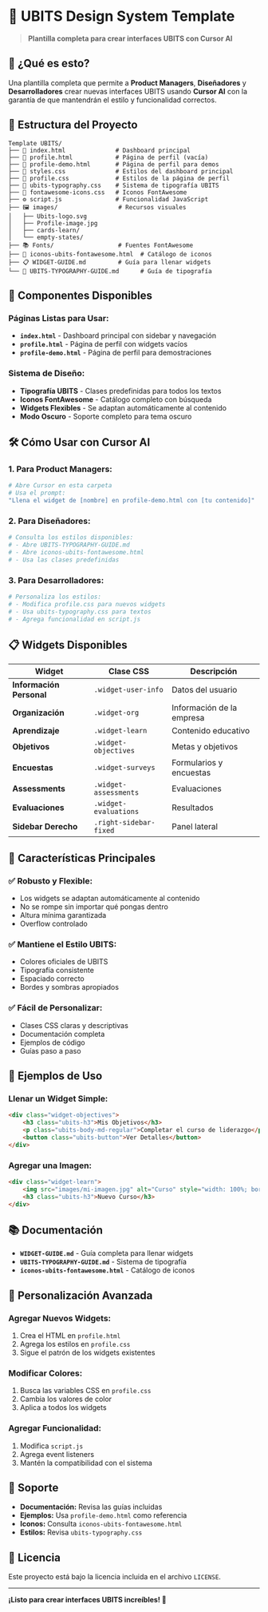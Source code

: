 # 🎯 UBITS Design System Template

> **Plantilla completa para crear interfaces UBITS con Cursor AI**

## 🚀 ¿Qué es esto?

Una plantilla completa que permite a **Product Managers**, **Diseñadores** y **Desarrolladores** crear nuevas interfaces UBITS usando **Cursor AI** con la garantía de que mantendrán el estilo y funcionalidad correctos.

## 📁 Estructura del Proyecto

```
Template UBITS/
├── 📄 index.html              # Dashboard principal
├── 📄 profile.html            # Página de perfil (vacía)
├── 📄 profile-demo.html       # Página de perfil para demos
├── 🎨 styles.css              # Estilos del dashboard principal
├── 🎨 profile.css             # Estilos de la página de perfil
├── 🎨 ubits-typography.css    # Sistema de tipografía UBITS
├── 🎨 fontawesome-icons.css   # Iconos FontAwesome
├── ⚙️ script.js               # Funcionalidad JavaScript
├── 🖼️ images/                 # Recursos visuales
│   ├── Ubits-logo.svg
│   ├── Profile-image.jpg
│   ├── cards-learn/
│   └── empty-states/
├── 📚 Fonts/                  # Fuentes FontAwesome
├── 📖 iconos-ubits-fontawesome.html  # Catálogo de iconos
├── 📋 WIDGET-GUIDE.md         # Guía para llenar widgets
└── 📝 UBITS-TYPOGRAPHY-GUIDE.md      # Guía de tipografía
```

## 🎨 Componentes Disponibles

### **Páginas Listas para Usar:**
- **`index.html`** - Dashboard principal con sidebar y navegación
- **`profile.html`** - Página de perfil con widgets vacíos
- **`profile-demo.html`** - Página de perfil para demostraciones

### **Sistema de Diseño:**
- **Tipografía UBITS** - Clases predefinidas para todos los textos
- **Iconos FontAwesome** - Catálogo completo con búsqueda
- **Widgets Flexibles** - Se adaptan automáticamente al contenido
- **Modo Oscuro** - Soporte completo para tema oscuro

## 🛠️ Cómo Usar con Cursor AI

### **1. Para Product Managers:**
```bash
# Abre Cursor en esta carpeta
# Usa el prompt:
"Llena el widget de [nombre] en profile-demo.html con [tu contenido]"
```

### **2. Para Diseñadores:**
```bash
# Consulta los estilos disponibles:
# - Abre UBITS-TYPOGRAPHY-GUIDE.md
# - Abre iconos-ubits-fontawesome.html
# - Usa las clases predefinidas
```

### **3. Para Desarrolladores:**
```bash
# Personaliza los estilos:
# - Modifica profile.css para nuevos widgets
# - Usa ubits-typography.css para textos
# - Agrega funcionalidad en script.js
```

## 📋 Widgets Disponibles

| Widget | Clase CSS | Descripción |
|--------|-----------|-------------|
| **Información Personal** | `.widget-user-info` | Datos del usuario |
| **Organización** | `.widget-org` | Información de la empresa |
| **Aprendizaje** | `.widget-learn` | Contenido educativo |
| **Objetivos** | `.widget-objectives` | Metas y objetivos |
| **Encuestas** | `.widget-surveys` | Formularios y encuestas |
| **Assessments** | `.widget-assessments` | Evaluaciones |
| **Evaluaciones** | `.widget-evaluations` | Resultados |
| **Sidebar Derecho** | `.right-sidebar-fixed` | Panel lateral |

## 🎯 Características Principales

### ✅ **Robusto y Flexible:**
- Los widgets se adaptan automáticamente al contenido
- No se rompe sin importar qué pongas dentro
- Altura mínima garantizada
- Overflow controlado

### ✅ **Mantiene el Estilo UBITS:**
- Colores oficiales de UBITS
- Tipografía consistente
- Espaciado correcto
- Bordes y sombras apropiados

### ✅ **Fácil de Personalizar:**
- Clases CSS claras y descriptivas
- Documentación completa
- Ejemplos de código
- Guías paso a paso

## 🚀 Ejemplos de Uso

### **Llenar un Widget Simple:**
```html
<div class="widget-objectives">
    <h3 class="ubits-h3">Mis Objetivos</h3>
    <p class="ubits-body-md-regular">Completar el curso de liderazgo</p>
    <button class="ubits-button">Ver Detalles</button>
</div>
```

### **Agregar una Imagen:**
```html
<div class="widget-learn">
    <img src="images/mi-imagen.jpg" alt="Curso" style="width: 100%; border-radius: 8px;">
    <h3 class="ubits-h3">Nuevo Curso</h3>
</div>
```

## 📚 Documentación

- **`WIDGET-GUIDE.md`** - Guía completa para llenar widgets
- **`UBITS-TYPOGRAPHY-GUIDE.md`** - Sistema de tipografía
- **`iconos-ubits-fontawesome.html`** - Catálogo de iconos

## 🎨 Personalización Avanzada

### **Agregar Nuevos Widgets:**
1. Crea el HTML en `profile.html`
2. Agrega los estilos en `profile.css`
3. Sigue el patrón de los widgets existentes

### **Modificar Colores:**
1. Busca las variables CSS en `profile.css`
2. Cambia los valores de color
3. Aplica a todos los widgets

### **Agregar Funcionalidad:**
1. Modifica `script.js`
2. Agrega event listeners
3. Mantén la compatibilidad con el sistema

## 🤝 Soporte

- **Documentación:** Revisa las guías incluidas
- **Ejemplos:** Usa `profile-demo.html` como referencia
- **Iconos:** Consulta `iconos-ubits-fontawesome.html`
- **Estilos:** Revisa `ubits-typography.css`

## 📄 Licencia

Este proyecto está bajo la licencia incluida en el archivo `LICENSE`.

---

**¡Listo para crear interfaces UBITS increíbles! 🚀**